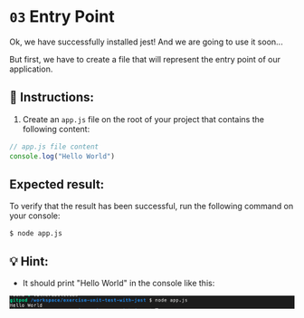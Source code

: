 # `03` Entry Point

Ok, we have successfully installed jest! And we are going to use it soon...

But first, we  have to create a file that will represent the entry point of our application.

## 📝 Instructions:

1. Create an `app.js` file on the root of your project that contains the following content:

```js
// app.js file content
console.log("Hello World")
```

## Expected result:

To verify that the result has been successful, run the following command on your console:

```
$ node app.js
```

## 💡 Hint:

+ It should print "Hello World" in the console like this:

![Hello world](../../assets/01-1hello-world.png)